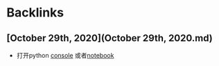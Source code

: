 
# Backlinks
## [October 29th, 2020](October 29th, 2020.md)
- 打开python [console](console.md) 或者[notebook](notebook.md)

